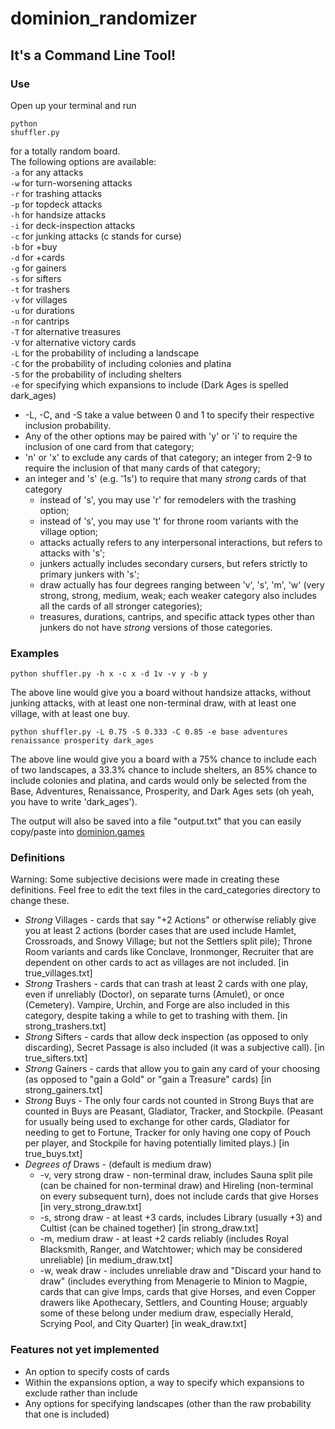 # dominion_randomizer

## It's a Command Line Tool!

### Use

Open up your terminal and run <pre><code>python shuffler.py</code></pre> for a totally random board.<br>
The following options are available:<br>
<code>-a</code> for any attacks<br>
<code>-w</code> for turn-worsening attacks<br>
<code>-r</code> for trashing attacks<br>
<code>-p</code> for topdeck attacks<br>
<code>-h</code> for handsize attacks<br>
<code>-i</code> for deck-inspection attacks<br>
<code>-c</code> for junking attacks (c stands for curse)<br>
<code>-b</code> for +buy<br>
<code>-d</code> for +cards<br>
<code>-g</code> for gainers<br>
<code>-s</code> for sifters<br>
<code>-t</code> for trashers<br>
<code>-v</code> for villages<br>
<code>-u</code> for durations<br>
<code>-n</code> for cantrips<br>
<code>-T</code> for alternative treasures<br>
<code>-V</code> for alternative victory cards<br>
<code>-L</code> for the probability of including a landscape<br>
<code>-C</code> for the probability of including colonies and platina<br>
<code>-S</code> for the probability of including shelters<br>
<code>-e</code> for specifying which expansions to include (Dark Ages is spelled dark_ages)<br>
<p><ul><li>-L, -C, and -S take a value between 0 and 1 to specify their respective inclusion probability. <li>Any of the other options may be paired with 'y' or 'i' to require the inclusion of one card from that category; <li>'n' or 'x' to exclude any cards of that category; an integer from 2-9 to require the inclusion of that many cards of that category; <li>an integer and 's' (e.g. '1s') to require that many <i>strong</i> cards of that category <ul><li>instead of 's', you may use 'r' for remodelers with the trashing option; <li>instead of 's', you may use 't' for throne room variants with the village option; <li>attacks actually refers to any interpersonal interactions, but refers to attacks with 's'; <li>junkers actually includes secondary cursers, but refers strictly to primary junkers with 's'; <li>draw actually has four degrees ranging between 'v', 's', 'm', 'w' (very strong, strong, medium, weak; each weaker category also includes all the cards of all stronger categories); <li>treasures, durations, cantrips, and specific attack types other than junkers do not have <i>strong</i> versions of those categories.</ul></ul></p>

### Examples

<pre><code>python shuffler.py -h x -c x -d 1v -v y -b y</code></pre>
The above line would give you a board without handsize attacks, without junking attacks, with at least one non-terminal draw, with at least one village, with at least one buy.
<pre><code>python shuffler.py -L 0.75 -S 0.333 -C 0.85 -e base adventures renaissance prosperity dark_ages</code></pre>
The above line would give you a board with a 75% chance to include each of two landscapes, a 33.3% chance to include shelters, an 85% chance to include colonies and platina, and cards would only be selected from the Base, Adventures, Renaissance, Prosperity, and Dark Ages sets (oh yeah, you have to write 'dark_ages').
<p>The output will also be saved into a file "output.txt" that you can easily copy/paste into <a href=https://dominion.games>dominion.games</a> </p>

### Definitions

<p>Warning: Some subjective decisions were made in creating these definitions. Feel free to edit the text files in the card_categories directory to change these.</p>
<p><ul><li><i>Strong</i> Villages - cards that say "+2 Actions" or otherwise reliably give you at least 2 actions (border cases that are used include Hamlet, Crossroads, and Snowy Village; but not the Settlers split pile); Throne Room variants and cards like Conclave, Ironmonger, Recruiter that are dependent on other cards to act as villages are not included. [in true_villages.txt]<li><i>Strong</i> Trashers - cards that can trash at least 2 cards with one play, even if unreliably (Doctor), on separate turns (Amulet), or once (Cemetery). Vampire, Urchin, and Forge are also included in this category, despite taking a while to get to trashing with them. [in strong_trashers.txt]<li><i>Strong</i> Sifters - cards that allow deck inspection (as opposed to only discarding), Secret Passage is also included (it was a subjective call). [in true_sifters.txt]<li><i>Strong</i> Gainers - cards that allow you to gain any card of your choosing (as opposed to "gain a Gold" or "gain a Treasure" cards) [in strong_gainers.txt]<li><i>Strong</i> Buys - The only four cards not counted in Strong Buys that are counted in Buys are Peasant, Gladiator, Tracker, and Stockpile. (Peasant for usually being used to exchange for other cards, Gladiator for needing to get to Fortune, Tracker for only having one copy of Pouch per player, and Stockpile for having potentially limited plays.) [in true_buys.txt]<li><i>Degrees of</i> Draws - (default is medium draw)<ul><li>-v, very strong draw - non-terminal draw, includes Sauna split pile (can be chained for non-terminal draw) and Hireling (non-terminal on every subsequent turn), does not include cards that give Horses [in very_strong_draw.txt]<li>-s, strong draw - at least +3 cards, includes Library (usually +3) and Cultist (can be chained together) [in strong_draw.txt]<li>-m, medium draw - at least +2 cards reliably (includes Royal Blacksmith, Ranger, and Watchtower; which may be considered unreliable) [in medium_draw.txt]<li>-w, weak draw - includes unreliable draw and "Discard your hand to draw" (includes everything from Menagerie to Minion to Magpie, cards that can give Imps, cards that give Horses, and even Copper drawers like Apothecary, Settlers, and Counting House; arguably some of these belong under medium draw, especially Herald, Scrying Pool, and City Quarter) [in weak_draw.txt]</ul></ul></p>

### Features not yet implemented

<p><ul><li>An option to specify costs of cards<li>Within the expansions option, a way to specify which expansions to exclude rather than include<li>Any options for specifying landscapes (other than the raw probability that one is included)</ul>
</p>
